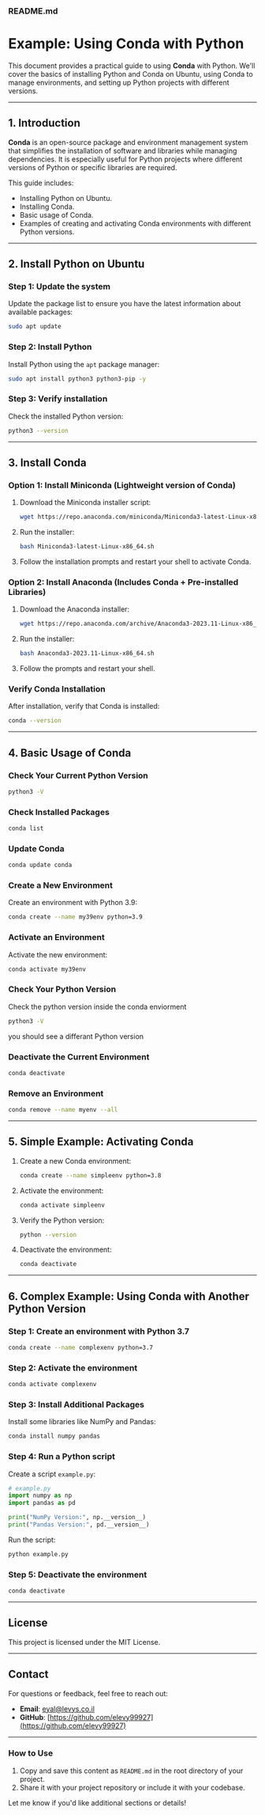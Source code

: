 ### **README.md**

# Example: Using Conda with Python

This document provides a practical guide to using **Conda** with Python. We'll cover the basics of installing Python and Conda on Ubuntu, using Conda to manage environments, and setting up Python projects with different versions.

---

## **1. Introduction**

**Conda** is an open-source package and environment management system that simplifies the installation of software and libraries while managing dependencies. It is especially useful for Python projects where different versions of Python or specific libraries are required.

This guide includes:
- Installing Python on Ubuntu.
- Installing Conda.
- Basic usage of Conda.
- Examples of creating and activating Conda environments with different Python versions.

---

## **2. Install Python on Ubuntu**

### Step 1: Update the system
Update the package list to ensure you have the latest information about available packages:
```bash
sudo apt update
```

### Step 2: Install Python
Install Python using the `apt` package manager:
```bash
sudo apt install python3 python3-pip -y
```

### Step 3: Verify installation
Check the installed Python version:
```bash
python3 --version
```

---

## **3. Install Conda**

### Option 1: Install Miniconda (Lightweight version of Conda)
1. Download the Miniconda installer script:
   ```bash
   wget https://repo.anaconda.com/miniconda/Miniconda3-latest-Linux-x86_64.sh
   ```

2. Run the installer:
   ```bash
   bash Miniconda3-latest-Linux-x86_64.sh
   ```

3. Follow the installation prompts and restart your shell to activate Conda.

### Option 2: Install Anaconda (Includes Conda + Pre-installed Libraries)
1. Download the Anaconda installer:
   ```bash
   wget https://repo.anaconda.com/archive/Anaconda3-2023.11-Linux-x86_64.sh
   ```

2. Run the installer:
   ```bash
   bash Anaconda3-2023.11-Linux-x86_64.sh
   ```

3. Follow the prompts and restart your shell.

### Verify Conda Installation
After installation, verify that Conda is installed:
```bash
conda --version
```

---

## **4. Basic Usage of Conda**

### Check Your Current Python Version
```bash
python3 -V
```

### Check Installed Packages
```bash
conda list
```

### Update Conda
```bash
conda update conda
```

### Create a New Environment
Create an environment with Python 3.9:
```bash
conda create --name my39env python=3.9
```

### Activate an Environment
Activate the new environment:
```bash
conda activate my39env
```
### Check Your Python Version
Check the python version inside the conda enviorment
```bash
python3 -V
```
you should see a differant Python version


### Deactivate the Current Environment
```bash
conda deactivate
```

### Remove an Environment
```bash
conda remove --name myenv --all
```

---

## **5. Simple Example: Activating Conda**

1. Create a new Conda environment:
   ```bash
   conda create --name simpleenv python=3.8
   ```

2. Activate the environment:
   ```bash
   conda activate simpleenv
   ```

3. Verify the Python version:
   ```bash
   python --version
   ```

4. Deactivate the environment:
   ```bash
   conda deactivate
   ```

---

## **6. Complex Example: Using Conda with Another Python Version**

### Step 1: Create an environment with Python 3.7
```bash
conda create --name complexenv python=3.7
```

### Step 2: Activate the environment
```bash
conda activate complexenv
```

### Step 3: Install Additional Packages
Install some libraries like NumPy and Pandas:
```bash
conda install numpy pandas
```

### Step 4: Run a Python script
Create a script `example.py`:
```python
# example.py
import numpy as np
import pandas as pd

print("NumPy Version:", np.__version__)
print("Pandas Version:", pd.__version__)
```

Run the script:
```bash
python example.py
```

### Step 5: Deactivate the environment
```bash
conda deactivate
```

---

## License

This project is licensed under the MIT License.

---
## **Contact**
For questions or feedback, feel free to reach out:
- **Email**: eyal@levys.co.il
- **GitHub**: [https://github.com/elevy99927](https://github.com/elevy99927)

---

### **How to Use**
1. Copy and save this content as `README.md` in the root directory of your project.
2. Share it with your project repository or include it with your codebase.

Let me know if you'd like additional sections or details!